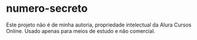 # numero-secreto
Este projeto não é de minha autoria, propriedade intelectual da Alura Cursos Online. Usado apenas para meios de estudo e não comercial.
